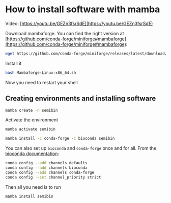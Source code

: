 # How to install software with mamba

Video: [https://youtu.be/GEZn3fsrSdE](https://youtu.be/GEZn3fsrSdE)

Download mambaforge. You can find the right version at [https://github.com/conda-forge/miniforge#mambaforge](https://github.com/conda-forge/miniforge#mambaforge):

```bash
wget https://github.com/conda-forge/miniforge/releases/latest/download/Mambaforge-Linux-x86_64.sh
```

Install it

```bash
bash Mambaforge-Linux-x86_64.sh
```

Now you need to restart your shell

## Creating environments and installing software

```bash
mamba create -n semibin
```

Activate the environment

```bash
mamba activate semibin
```

```bash
mamba install -c conda-forge -c bioconda semibin
```

You can also set up `bioconda` and `conda-forge` once and for all. From the [bioconda documentation](https://bioconda.github.io/):

```bash
conda config --add channels defaults
conda config --add channels bioconda
conda config --add channels conda-forge
conda config --set channel_priority strict
```

Then all you need is to run

```bash
mamba install semibin
```

